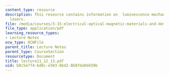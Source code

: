 ```yaml
---
content_type: resource
description: This resource contains information on  luminescence mechanisms and semiconductor
  lasers.
file: /media/courses/3-15-electrical-optical-magnetic-materials-and-devices-fall-2006/b8c5e774bd8ce5038bd28b87da0d439b_lecture11_12_13.pdf
file_type: application/pdf
learning_resource_types:
- Lecture Notes
ocw_type: OCWFile
parent_title: Lecture Notes
parent_type: CourseSection
resourcetype: Document
title: lecture11_12_13.pdf
uid: b8c5e774-bd8c-e503-8bd2-8b87da0d439b
---
```

